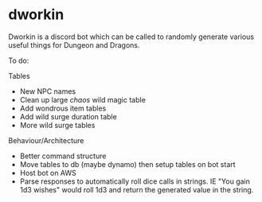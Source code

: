 # dworkin
Dworkin is a discord bot which can be called to randomly generate various useful things for Dungeon and Dragons.

To do:

Tables
- New NPC names
- Clean up large _chaos_ wild magic table
- Add wondrous item tables
- Add wild surge duration table
- More wild surge tables

Behaviour/Architecture
- Better command structure
- Move tables to db (maybe dynamo) then setup tables on bot start
- Host bot on AWS
- Parse responses to automatically roll dice calls in strings. IE "You gain 1d3 wishes" would roll 1d3 and return the generated value in the string.
